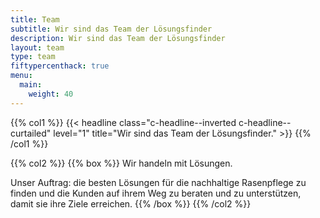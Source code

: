 ```yaml
---
title: Team
subtitle: Wir sind das Team der Lösungsfinder
description: Wir sind das Team der Lösungsfinder
layout: team
type: team
fiftypercenthack: true
menu:
  main:
    weight: 40
---
```

{{% col1 %}}
{{< headline class="c-headline--inverted c-headline--curtailed" level="1" title="Wir sind das Team der Lösungsfinder." >}}
{{% /col1 %}}

{{% col2 %}}
{{% box %}}
Wir handeln mit Lösungen.

Unser Auftrag: die besten Lösungen für die nachhaltige Rasenpflege zu finden und die Kunden auf ihrem Weg zu beraten und zu unterstützen, damit sie ihre Ziele erreichen.
{{% /box %}}
{{% /col2 %}}
